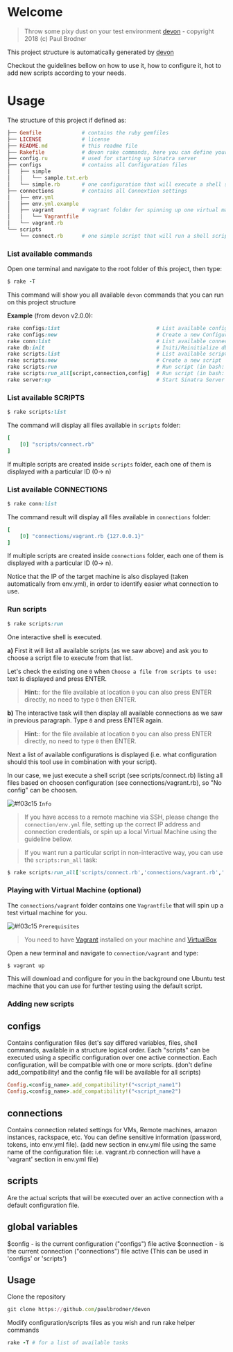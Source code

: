 # Welcome
>Throw some pixy dust on your test environment
>[devon](https://github.com/paulbrodner/devon)  - copyright 2018 (c) Paul Brodner

This project structure is automatically generated by [devon](https://github.com/paulbrodner/devon) 

Checkout the guidelines bellow on how to use it, how to configure it, hot to add new scripts according to your needs.

# Usage
The structure of this project if defined as:
```ruby
├── Gemfile             # contains the ruby gemfiles
├── LICENSE             # license
├── README.md           # this readme file
├── Rakefile            # devon rake commands, here you can define your own commands too if you like
├── config.ru           # used for starting up Sinatra server
├── configs             # contains all Configuration files
│   ├── simple
│   │   └── sample.txt.erb
│   └── simple.rb       # one configuration that will execute a shell script    
├── connections         # contains all Connextion settings
│   ├── env.yml
│   ├── env.yml.example
│   ├── vagrant         # vagrant folder for spinning up one virtual machine for testing purposes
│   │   └── Vagrantfile
│   └── vagrant.rb
└── scripts
    └── connect.rb      # one simple script that will run a shell script if connection is succesfull
```

### List available commands

Open one terminal and navigate to the root folder of this project, then type:

```ruby
$ rake -T
```
This command will show you all available `devon` commands that you can run on this project structure

**Example** (from devon v2.0.0):

```ruby
rake configs:list                               # List available configurations
rake configs:new                                # Create a new Configuration
rake conn:list                                  # List available connections
rake db:init                                    # Initi/Reinitialize db
rake scripts:list                               # List available scripts
rake scripts:new                                # Create a new script
rake scripts:run                                # Run script (in bash: rake scripts:run CMD=1,2,3 INTERACTIVE=TRUE)
rake scripts:run_all[script,connection,config]  # Run script (in bash: rake scripts:run CMD=1,2,3 INTERACTIVE=TRUE)
rake server:up                                  # Start Sinatra Server
```

### List available SCRIPTS

```ruby
$ rake scripts:list 
```

The command will display all files available in `scripts` folder:

```ruby
[
    [0] "scripts/connect.rb"
]
```
If multiple scripts are created inside `scripts` folder, each one of them is displayed with a particular ID (0-> n)

### List available CONNECTIONS

```ruby
$ rake conn:list
```

The command result will display all files available in `connections` folder:
```ruby
[
    [0] "connections/vagrant.rb {127.0.0.1}"
]
```
If multiple scripts are created inside `connections` folder, each one of them is displayed with a particular ID (0-> n).

Notice that the IP of the target machine is also displayed (taken automatically from env.yml), in order to identify easier what connection to use.

### Run scripts

```ruby
$ rake scripts:run
```
One interactive shell is executed. 

**a)** First it will list all available scripts (as we saw above) and ask you to choose a script file to execute from that list.

Let's check the existing one `0` when `Choose a file from scripts to use:` text is displayed and press ENTER.

>**Hint:**: for the file available at location `0` you can also press ENTER directly, no need to type `0` then ENTER.

**b)** The interactive task will then display all available connections as we saw in previous paragraph. Type `0` and press ENTER again.

>**Hint:**: for the file available at location `0` you can also press ENTER directly, no need to type `0` then ENTER.

Next a list of available configurations is displayed (i.e. what configuration should this tool use in combination with your script). 

In our case, we just execute a shell script (see scripts/connect.rb) listing all files based on choosen configuration (see connections/vagrant.rb), so "No config" can be choosen.  

![#f03c15](https://placehold.it/15/f03c15/000000?text=+) `Info`
> If you have access to a remote machine via SSH, please change the `connection/env.yml` file, setting up the correct IP address and connection credentials, or spin up a local Virtual Machine using the guideline bellow.

> If you want run a particular script in non-interactive way, you can use the `scripts:run_all` task:
```ruby
$ rake scripts:run_all['scripts/connect.rb','connections/vagrant.rb','']
```

### Playing with Virtual Machine (optional)

The `connections/vagrant` folder contains one `Vagrantfile` that will spin up a test virtual machine for you.

![#f03c15](https://placehold.it/15/f03c15/000000?text=+) `Prerequisites`
>You need to have [Vagrant](https://www.vagrantup.com/) installed on your machine and [VirtualBox](https://www.virtualbox.org/)

Open a new terminal and navigate to `connection/vagrant` and type:

```shell
$ vagrant up
```
This will download and configure for you in the background  one Ubuntu test machine that you can use for further testing using the default script.


### Adding new scripts

## configs

Contains configuration files (let's say differed variables, files, shell commands, available 
in a structure logical order.
Each "scripts" can be executed using a specific configuration over one active connection.
Each configuration, will be compatible with one or more scripts. (don't define add_compatibility! and the config file will be available for all scripts)

```ruby
Config.<config_name>.add_compatibility!("<script_name1")
Config.<config_name>.add_compatibility!("<script_name2")
```

## connections

Contains connection related settings for VMs, Remote machines, amazon instances, rackspace, etc.
You can define sensitive information (password, tokens, into env.yml file).
(add new section in env.yml file using the same name of the configuration file: i.e. vagrant.rb connection will have a 'vagrant' section in env.yml file)

## scripts  
Are the actual scripts that will be executed over an active connection with a default configuration file.

## global variables

$config 	- is the current configuration ("configs") file active
$connection - is the current connection ("connections") file active
(This can be used in 'configs' or 'scripts')

## Usage

Clone the repository

```ruby
git clone https://github.com/paulbrodner/devon
```

Modify configuration/scripts files as you wish and run rake helper commands

```ruby
rake -T # for a list of available tasks
```

